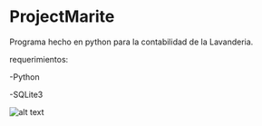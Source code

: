 # ProjectMarite
Programa hecho en python para la contabilidad de la Lavanderia.

requerimientos:

-Python

-SQLite3


![alt text](https://lh3.googleusercontent.com/h8THLfGS1gRizA1GcqAERnNqx-S-F3yr0fzx3BnZVHwrXi2tAS1j14MsQUN4O7mkCQ4RALqhOUQg5-TTYlIibjLtYK80PzBSkh7C06CAeDI052WvuAa7sIvQra_uV8GtCRADYRy1zfmtRPRSvLgx4doowLjrKe7BbwqsKLi-bzEyy4-pxPFl0pPxmOxvCRpWLFzukv43_AZ32t-u6x51BziehUFHPi2NNJD-FjUZu68SA99Vl-ZuDbtQqxWEivDaEXN31L-Rj6z428CoZ6Vszq3PsUqLWszKUYiazRVha78vpBlczxNT8zNmFSfsscO2ec3qmHsUDQXI6j9IxbFpI--KgiJVkt7Q3yq2qVTPfXInUH4qABVFXEP_lSmrKzmHl22lURDO26x_uXLO_LUnrA9kmrAghWwhilFEM50wuCkoMV3F2fez264FgU0QAR55oU83CnhZIabHHAhzoabpQ8R_dTZMQQmnJyylHFUOAtHk2mtP293VG1nUeps0Vi1IEOg4zNaD6fG6fCI9a6W2XyqL-650QTpruv3F5mIl8KpJooHkk1GegPi9bMkaxKyDyBlbgK8NOom_huMs1hlr0v7Uv7rzIdr1Lw0fnK3cvglEM0NEX1Rf6kHpYg647k-cXdsYiXQNJKj1-EUxepaUjZLf=w650-h367-no)
